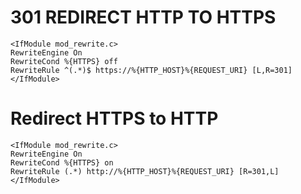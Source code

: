 # 301 REDIRECT HTTP TO HTTPS

```
<IfModule mod_rewrite.c>
RewriteEngine On
RewriteCond %{HTTPS} off
RewriteRule ^(.*)$ https://%{HTTP_HOST}%{REQUEST_URI} [L,R=301]
</IfModule>
```

# Redirect HTTPS to HTTP
```
<IfModule mod_rewrite.c>
RewriteEngine On
RewriteCond %{HTTPS} on
RewriteRule (.*) http://%{HTTP_HOST}%{REQUEST_URI} [R=301,L]
</IfModule>
```
